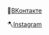 🏹[ВКонтакте](https://vk.com/duckfromdonskoy)

🪓[Instagram](https://www.instagram.com/duckfromdonskoy/) 

